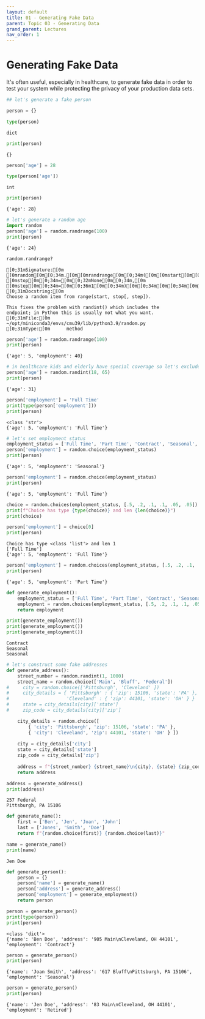 ```yaml
---
layout: default
title: 01 - Generating Fake Data
parent: Topic 03 - Generating Data
grand_parent: Lectures
nav_order: 1
---
```

# Generating Fake Data

It's often useful, especially in healthcare, to generate fake data in order to test your system while protecting the privacy of your production data sets.


```python
## let's generate a fake person
```


```python
person = {}
```


```python
type(person)
```




    dict




```python
print(person)
```

    {}



```python
person['age'] = 28
```


```python
type(person['age'])
```




    int




```python
print(person)
```

    {'age': 28}



```python
# let's generate a random age
import random
person['age'] = random.randrange(100)
print(person)
```

    {'age': 24}



```python
random.randrange?
```


    [0;31mSignature:[0m [0mrandom[0m[0;34m.[0m[0mrandrange[0m[0;34m([0m[0mstart[0m[0;34m,[0m [0mstop[0m[0;34m=[0m[0;32mNone[0m[0;34m,[0m [0mstep[0m[0;34m=[0m[0;36m1[0m[0;34m)[0m[0;34m[0m[0;34m[0m[0m
    [0;31mDocstring:[0m
    Choose a random item from range(start, stop[, step]).
    
    This fixes the problem with randint() which includes the
    endpoint; in Python this is usually not what you want.
    [0;31mFile:[0m      ~/opt/miniconda3/envs/cmu39/lib/python3.9/random.py
    [0;31mType:[0m      method




```python
person['age'] = random.randrange(100)
print(person)
```

    {'age': 5, 'employment': 40}



```python
# in healthcare kids and elderly have special coverage so let's exclude both groups
person['age'] = random.randint(18, 65)
print(person)
```

    {'age': 31}



```python
person['employment'] = 'Full Time'
print(type(person['employment']))
print(person)
```

    <class 'str'>
    {'age': 5, 'employment': 'Full Time'}



```python
# let's set employment status
employment_status = ['Full Time', 'Part Time', 'Contract', 'Seasonal', 'Unemployed', 'Retired']
person['employment'] = random.choice(employment_status)
print(person)
```

    {'age': 5, 'employment': 'Seasonal'}



```python
person['employment'] = random.choice(employment_status)
print(person)
```

    {'age': 5, 'employment': 'Full Time'}



```python
choice = random.choices(employment_status, [.5, .2, .1, .1, .05, .05])
print(f"Choice has type {type(choice)} and len {len(choice)}")
print(choice)

person['employment'] = choice[0]
print(person)
```

    Choice has type <class 'list'> and len 1
    ['Full Time']
    {'age': 5, 'employment': 'Full Time'}



```python
person['employment'] = random.choices(employment_status, [.5, .2, .1, .1, .05, .05],k=1)[0]
print(person)
```

    {'age': 5, 'employment': 'Part Time'}



```python
def generate_employment():
    employment_status = ['Full Time', 'Part Time', 'Contract', 'Seasonal', 'Unemployed', 'Retired']
    employment = random.choices(employment_status, [.5, .2, .1, .1, .05, .05])[0]
    return employment
```


```python
print(generate_employment())
print(generate_employment())
print(generate_employment())
```

    Contract
    Seasonal
    Seasonal



```python
# let's construct some fake addresses
def generate_address():
    street_number = random.randint(1, 1000)
    street_name = random.choice(['Main', 'Bluff', 'Federal'])
#     city = random.choice(['Pittsburgh', 'Cleveland' ])
#     city_details = { 'Pittsburgh' : { 'zip': 15106, 'state': 'PA' },
#                     'Cleveland' : { 'zip': 44101, 'state': 'OH' } }
#     state = city_details[city]['state']
#     zip_code = city_details[city]['zip']

    city_details = random.choice([
        { 'city': 'Pittsburgh', 'zip': 15106, 'state': 'PA' }, 
        { 'city': 'Cleveland', 'zip': 44101, 'state': 'OH' } ])
    
    city = city_details['city']
    state = city_details['state']
    zip_code = city_details['zip']
    
    address = f"{street_number} {street_name}\n{city}, {state} {zip_code}"
    return address
```


```python
address = generate_address()
print(address)
```

    257 Federal
    Pittsburgh, PA 15106



```python
def generate_name():
    first = ['Ben', 'Jen', 'Joan', 'John']
    last = ['Jones', 'Smith', 'Doe']
    return f"{random.choice(first)} {random.choice(last)}"
```


```python
name = generate_name()
print(name)
```

    Jen Doe



```python
def generate_person():
    person = {}
    person['name'] = generate_name()
    person['address'] = generate_address()
    person['employment'] = generate_employment()
    return person
```


```python
person = generate_person()
print(type(person))
print(person)
```

    <class 'dict'>
    {'name': 'Ben Doe', 'address': '905 Main\nCleveland, OH 44101', 'employment': 'Contract'}



```python
person = generate_person()
print(person)
```

    {'name': 'Joan Smith', 'address': '617 Bluff\nPittsburgh, PA 15106', 'employment': 'Seasonal'}



```python
person = generate_person()
print(person)
```

    {'name': 'Jen Doe', 'address': '83 Main\nCleveland, OH 44101', 'employment': 'Retired'}



```python

```
